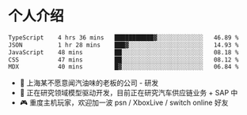 # 个人介绍

<!--START_SECTION:waka-->

```txt
TypeScript    4 hrs 36 mins   ███████████▓░░░░░░░░░░░░░   46.89 %
JSON          1 hr 28 mins    ███▓░░░░░░░░░░░░░░░░░░░░░   14.93 %
JavaScript    48 mins         ██░░░░░░░░░░░░░░░░░░░░░░░   08.18 %
CSS           47 mins         ██░░░░░░░░░░░░░░░░░░░░░░░   08.12 %
MDX           40 mins         █▓░░░░░░░░░░░░░░░░░░░░░░░   06.84 %
```

<!--END_SECTION:waka-->

- 🔭 上海某不愿意闻汽油味的老板的公司 - 研发
- 🌱 正在研究领域模型驱动开发，目前正在研究汽车供应链业务 + SAP 中
- 🎮 重度主机玩家，欢迎加一波 psn / XboxLive / switch online 好友

